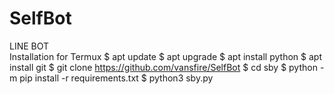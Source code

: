 # SelfBot
LINE BOT  
Installation for Termux $ apt update $ apt upgrade $ apt install python $ apt install git $ git clone https://github.com/vansfire/SelfBot $ cd sby $ python -m pip install -r requirements.txt $ python3 sby.py  
